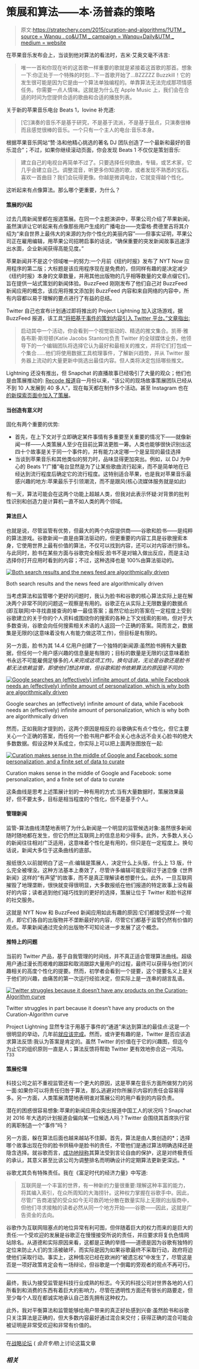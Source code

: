 # 策展和算法——本·汤普森的策略

> 原文:[https://stratechery.com/2015/curation-and-algorithms/?UTM _ source = Wanqu . co&UTM _ campaign = Wanqu+Daily&UTM _ medium = website](https://stratechery.com/2015/curation-and-algorithms/?utm_source=wanqu.co&utm_campaign=Wanqu+Daily&utm_medium=website)

在苹果音乐发布会上，当谈到他对算法的看法时，吉米·艾奥文毫不讳言:

> 唯一一首和你现在听的这首歌一样重要的歌就是紧接着这首歌的那首。想象一下:你正处于一个特殊的时刻…下一首歌开始了…BZZZZZ Buzzkill！它的发生很可能是因为它是由一个算法单独编程的。单靠算法无法完成那项情感任务。你需要一点人情味。这就是为什么在 Apple Music 上，我们会在合适的时间为您提供合适的歌曲和合适的播放列表。

关于新的苹果音乐电台 Beats 1，Iovine 补充道:

> [它]演奏的音乐不是基于研究，不是基于流派，不是基于鼓点，只演奏很棒而且感觉很棒的音乐。一个只有一个主人的电台:音乐本身。

根据苹果音乐网站“赞·洛和他精心挑选的著名 DJ 团队创造了一个最新和最好的音乐混合”；不过，如果你继续滚动页面，你会发现 Beats 1 不仅仅是策划音乐:

> 建立自己的电视台再简单不过了。只要选择任何歌曲，专辑，或艺术家，它几乎会建立自己。调整混音，听更多你知道的歌，或者发现不熟悉的宝石。喜欢一首曲目？我们会玩得更像。你越是微调电台，它就变得越个性化。

这听起来有点像算法。那么哪个更重要，为什么？

#### 策展的兴起

过去几周新闻里都在报道策展。在同一个主题演讲中，苹果公司介绍了苹果新闻，虽然演讲让它听起来有点像那些用户生成的广播电台——克雷格·费德里吉将其介绍为“来自世界上最伟大的来源的为你个性化的美丽内容”——但事实证明，苹果公司正在雇用编辑，用苹果公司招聘启事的话说，“确保重要的突发新闻故事迅速浮出水面，企业新闻获得高能见度。”

苹果新闻并不是这个领域唯一的努力:一个月前《纽约时报》发布了 NYT Now 应用程序的第二版；大标题是该应用程序现在是免费的，但同样有趣的是决定减少《纽约时报》本身的文章数量，并用其他出版物的几乎相等数量的文章点缀它们，旨在提供一站式策划的新闻体验。BuzzFeed 刚刚发布了他们自己对 BuzzFeed 新闻应用的概念，该应用将推文添加到 BuzzFeed 内容和来自网络的内容中，所有内容都以易于理解的要点进行了有益的总结。

Twitter 自己也宣布计划通过即将推出的 Project Lightning 加入这场游戏，据 BuzzFeed 报道，该工具[“将把基于事件的策划内容引入 Twitter 平台。”文章指出:](http://www.buzzfeed.com/mathonan/twitters-top-secret-project-lightning-revealed#.lnenXJ2Wpp)

> 启动其中一个活动，你会看到一个视觉驱动的、精选的推文集合。凯蒂·雅各布斯·斯坦顿(Katie Jacobs Stanton)负责 Twitter 的全球媒体业务，他领导下的一个编辑团队将选择它认为最好和最相关的推文，并将它们打包成一个集合……他们将使用数据工具梳理事件，了解新兴趋势，并从 Twitter 服务器上流动的大量更新中挑选出最佳内容。但人类将决定包括哪些推文。

Lightning 还没有推出，但 Snapchat 的直播故事已经吸引了大量的观众；他们也是由策展推动的: [Recode 报道](http://recode.net/2015/06/17/snapchats-making-some-pretty-serious-money-from-live-stories/)自一月份以来，“该公司的现场故事策展团队已经从不到 10 人发展到 40 多人”，现在每天都在制作多个活动。甚至 Instagram 也在[的新探索页面中加入了策展](http://www.wired.com/2015/06/instagram-debuts-new-search-discovery-rival-twitter/)。

#### 当创造有意义时

固化有两个重要的优势:

*   首先，在上下文对于立即确定某件事情有多重要至关重要的情况下——就像新闻一样——人类策展人至少在目前比算法更胜一筹。人类也能够很快识别出这四十个故事是关于同一个事件的，并有能力决定哪一个是呈现的最佳选择
*   当谈到苹果音乐和其他类似的努力时，品味显得更加突出。例如，以 DJ 为中心的 Beats 1“广播”电台显然是为了让某些歌曲流行起来，而不是简单地在已经达到流行程度后确定它的流行程度。这特别适合苹果，也是我对苹果音乐最感兴趣的地方:苹果最乐于引领潮流，而不是跟风(核心流媒体服务就是如此)

有一天，算法可能会在这两个功能上超越人类，但我对此表示怀疑:对背景的批判性识别和创造力是计算机一直不如人类的两个领域。

#### 算法巨人

也就是说，尽管监管有优势，但最大的两个内容提供商——谷歌和脸书——是纯粹的算法游戏。谷歌新闻一直是由算法驱动的，但更重要的内容工具是谷歌搜索本身，它使用世界上最有价值的算法，不仅可以找到内容，还可以对内容进行排名。与此同时，脸书在某些方面与谷歌完全相反:脸书不是对输入做出反应，而是主动选择你打开应用时看到的内容；不过，这种选择也是 100%由算法驱动的。

[![Both search results and the news feed are algorithmically driven](../Images/1b969233e163c70d853626af0b09280c.png)](https://i0.wp.com/stratechery.com/wp-content/uploads/2015/06/stratechery-Year-One-206.png?ssl=1)

Both search results and the news feed are algorithmically driven



当考虑算法和监管哪个更好的问题时，我认为脸书和谷歌的核心算法实际上是在解决两个非常不同的问题这一观察是有用的。谷歌正在从实际上无限数量的数据点(即互联网)中寻找直接查询的单一最佳答案；虽然它给出的答案在一定程度上受到谷歌建立的关于你的个人资料或围绕你的搜索的各种上下文线索的影响，但对于大多数查询，谷歌会向任何搜索相关术语的人返回一个正确的答案。简而言之，数据集是无限的(这意味着没有人有能力做这项工作)，但目标是有限的。

另一方面，脸书为其 14.4 亿用户创建了一个独特的新闻源:虽然脸书拥有大量数据，但任何一个用户感兴趣的信息量是有限的；目标的数量是无限的(这意味着脸书永远不可能雇佣足够多的*人来完成这项工作)。换句话说，无论是谷歌还是脸书都无法依赖监管，即使他们想这样做，但谷歌和脸书依赖算法的原因是不同的:*

[![Google searches an (effectively) infinite amount of data, while Facebook needs an (effectively) infinite amount of personalization, which is why both are algorithmically driven](../Images/719deaedebe18455da1a3ae82deec062.png)](https://i0.wp.com/stratechery.com/wp-content/uploads/2015/06/stratechery-Year-One-207.png?ssl=1)

Google searches an (effectively) infinite amount of data, while Facebook needs an (effectively) infinite amount of personalization, which is why both are algorithmically driven



然而，正如我刚才提到的，这两个原因是相反的:谷歌确实有点个性化，但它主要关心一个正确的答案，而任何一个脸书用户都不会关心也永远不会关心脸书的绝大多数数据。假设这种关系成立，你实际上可以把上面两张图放在一起:

[![Curation makes sense in the middle of Google and Facebook: some personalization, and a finite set of data to curate](../Images/98d735b0e82fe1b4eed3d84b5919a604.png)](https://i0.wp.com/stratechery.com/wp-content/uploads/2015/06/stratechery-Year-One-208.png?ssl=1)

Curation makes sense in the middle of Google and Facebook: some personalization, and a finite set of data to curate



这条曲线是思考上述策展计划的一种有用的方式:当有大量数据时，策展效果最好，但不要太多，目标是相当程度的个性化，但不是基于个人。

#### 管理新闻

监管-算法曲线清楚地表明了为什么新闻是一个明显的监管候选对象:虽然很多新闻随时随地都在发生，但它仍然比互联网上的信息总和少得多。此外，大多数人关心的新闻往往相对广泛适用，这意味着个性化是有用的，但只是在一定程度上。换句话说，新闻大多位于这条曲线的底部。

报纸很久以前就明白了这一点:编辑是策展人，决定什么上头版，什么上 13 版，什么完全被埋没。这种方法基本上奏效了，尽管许多编辑可能变得过于迷恋像《世界新闻》这样的“有声望”的故事，而不是真正理解读者想要什么。此外，一旦互联网摧毁了地理垄断，很快就变得很明显，大多数报纸在他们报道的特定故事上没有最好的内容；读者逃到他们碰巧找到的更好的选择，策展让位于 Twitter 和脸书这样的社交服务。

这就是 NYT Now 和 BuzzFeed 新闻应用如此有趣的原因:它们都接受这样一个观点，即它们各自的出版物并不垄断最好的内容，尽管它们都基于监管仍然有价值的观点。苹果新闻通过完全的出版物不可知论进一步发展了这个概念。

#### 推特上的问题

当前的 Twitter 产品，基于自我管理的时间线，并不真正适合管理算法曲线。超级用户通过漫长而艰难的跟踪和取消跟踪大量用户的过程，最终可以获得与他们的兴趣相关的高度个性化的提要。然而，初学者会看到一个提要，这个提要名义上是关于他们的兴趣，由痛苦的第一次运行经验决定，但实际上是一连串的胡言乱语。

[![Twitter struggles because it doesn’t have any products on the Curation-Algorithm curve](../Images/86eee558482cf5463409e92ac209cf5f.png)](https://i0.wp.com/stratechery.com/wp-content/uploads/2015/06/stratechery-Year-One-209.png?ssl=1)

Twitter struggles in part because it doesn’t have any products on the Curation-Algorithm curve



Project Lightning 显然专注于用基于事件的“通道”来达到算法的最佳点:这是一个很明显的举动，几年前[就应该完成](https://stratechery.com/2014/twitter-market/)。然而，或许更有趣的是，Twitter 是否应该追求算法反馈:我认为答案是肯定的。虽然 Twitter 的价值在于它的兴趣图，但迄今为止它的组织原则一直是人；算法反馈将帮助 Twitter 更有效地弥合这一鸿沟。<sup id="rf3-1726">T33</sup>

#### 策展伦理

科技公司之前不重视监管还有一个更大的原因，这是苹果在音乐方面所做努力的另一面:如果你可以将责任归咎于算法，那么逃避对你所展示内容的责任会容易得多。另一方面，人类策展清楚地表明谁对策展公司的用户看到的内容负责。

潜在的困惑很容易想象:苹果的新闻应用会突出报道中国工人的状况吗？Snapchat 对 2016 年大选的计划报道会偏向某一位候选人吗？Twitter 会围绕其首席执行官的离职制造一个“事件”吗？

另一方面，躲在算法后面也越来越站不住脚。首先，算法是由人类创造的*；选择哪个故事出现在你的脸书供稿中是脸书的责任，不管他们是通过算法明确选择还是隐含选择。就谷歌而言，[成功地辩称](http://arstechnica.com/tech-policy/2014/11/court-agrees-that-googles-search-results-qualify-as-free-speech/)其算法受到言论自由的保护，这是对终极责任的承认，其意义甚至比该公司为调整排名而明确设计的定期算法更新更深远。*

谷歌尤其负有特殊责任。我在《富足时代的经济力量》中写道:

> 互联网是一个丰富的世界，有一种新的力量很重要:理解这种丰富的能力，将其编入索引，在众所周知的大海捞针。这种权力掌握在谷歌手中。因此，尽管广告商渴望的受众如今无可救药地分散在数量实际上无限的出版商中，但他们寻求接触的读者必然从同一个地方开始——谷歌——因此，这就是广告资金的去向。

谷歌作为互联网阻塞点的地位异常有利可图，但伴随着巨大的权力而来的是巨大的责任:一个受欢迎的发展是谷歌正在慢慢接受所说的责任，并应要求将复仇色情网站除名。从道德和实际原因来看，这都是正确的举措——道德是因为谷歌有独特的定位来防止人们的生活被破坏，而实际是因为如果谷歌最终不采取行动，政府将迫使他们采取行动。事实上，这种情况已经在欧洲的“被遗忘权”中发生了，尽管这是否是一项好政策肯定会有一场辩论，但谷歌是一个倒霉的旁观者的观点不再可行。

* * *

最终，我认为接受监管是科技行业成熟的标志。今天的科技公司对世界各地的人们所看到和消费的东西有着巨大的影响力，尽管在透明性方面还有很长的路要走，但至少每个人现在都诚实地承认自己首先拥有这种权力。

此外，我对平衡算法和监管能够给用户带来的真正好处感到兴奋:虽然脸书和谷歌只关注算法是正确的，但大多数内容最好通过混合来交付；获得正确的混合可能会被证明是非常受欢迎和非常有价值的。

* * *

在[战略论坛](https://forum.stratechery.com/t/curation-and-algorithms/128) ( *会员专用*)上讨论这篇文章

### *相关*